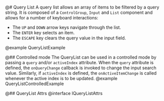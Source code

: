 @# Query List
A query list allows an array of items to be filtered by a query string. It is composed of a `ControlGroup`, `Input` and `List` component and allows for a number of keyboard interactions:
  + The `UP` and `DOWN` arrow keys navigate through the list. 
  + The `ENTER` key selects an item. 
  + The `ESCAPE` key clears the query value in the input field.

@example QueryListExample

@## Controlled mode
The QueryList can be used in a controlled mode by passing a `query` and/or `activeIndex` attribute. When the `query` attribute is defined, the `onQueryChange` callback is invoked to change the input search value. Similarly, if `activeIndex` is defined, the `onActiveItemChange` is called whenever the active index is to be updated.
@example QueryListControlledExample

@## QueryList Attrs
@interface IQueryListAttrs
